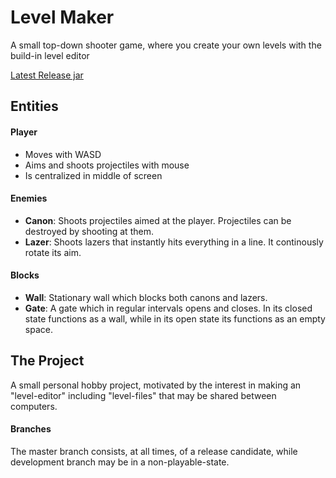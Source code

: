 # Level Maker
A small top-down shooter game, where you create your own levels with the build-in level editor

[Latest Release jar](releases/latest/download/levelMaker.jar
)

## Entities
#### Player
- Moves with WASD
- Aims and shoots projectiles with mouse
- Is centralized in middle of screen

#### Enemies
- **Canon**: Shoots projectiles aimed at the player. Projectiles can be destroyed by shooting at them.
- **Lazer**: Shoots lazers that instantly hits everything in a line. It continously rotate its aim.

#### Blocks
- **Wall**: Stationary wall which blocks both canons and lazers.
- **Gate**: A gate which in regular intervals opens and closes. In its closed state functions as a wall, while in its open state its functions as an empty space.


## The Project
A small personal hobby project, motivated by the interest in making an "level-editor" including "level-files" that may be shared between computers.

#### Branches
The master branch consists, at all times, of a release candidate, while development branch may be in a non-playable-state.
